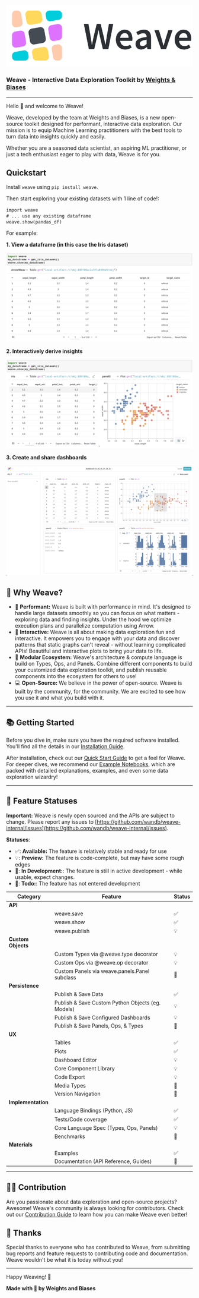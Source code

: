 ![Weave Logo](./docs/assets/logo_horizontal.svg)

### **Weave** - Interactive Data Exploration Toolkit by [Weights & Biases](https://wandb.ai/)

---

Hello 👋 and welcome to Weave!

Weave, developed by the team at Weights and Biases, is a new open-source toolkit designed for performant, interactive data exploration.
Our mission is to equip Machine Learning practitioners with the best tools to turn data into insights quickly and easily.

Whether you are a seasoned data scientist, an aspiring ML practitioner, or just a tech enthusiast eager to play with data, Weave is for you.

## Quickstart

Install `weave` using `pip install weave`.

Then start exploring your existing datasets with 1 line of code!:

```
import weave
# ... use any existing dataframe
weave.show(pandas_df)
```

For example:

**1. View a dataframe (in this case the Iris dataset)**

![first_show](./docs/assets/first_show.png)

**2. Interactively derive insights**

![beginning_exploration](./docs/assets/beginning_exploration.png)

**3. Create and share dashboards**

![configured_iris_panel](./docs/assets/configured_iris_panel.png)

## 🎉 Why Weave?

- 🚀 **Performant:** Weave is built with performance in mind. It's designed to handle large datasets smoothly so you can focus on what matters - exploring data and finding insights. Under the hood we optimize execution plans and parallelize computation using Arrow.
- 🎨 **Interactive:** Weave is all about making data exploration fun and interactive. It empowers you to engage with your data and discover patterns that static graphs can't reveal - without learning complicated APIs! Beautiful and interactive plots to bring your data to life.
- 🧩 **Modular Ecosystem:** Weave's architecture & compute language is build on Types, Ops, and Panels. Combine different components to build your customized data exploration toolkit, and publish reusable components into the ecosystem for others to use!
- 💻 **Open-Source:** We believe in the power of open-source. Weave is built by the community, for the community. We are excited to see how you use it and what you build with it.

---

## 📚 Getting Started

Before you dive in, make sure you have the required software installed. You'll find all the details in our [Installation Guide](./docs/INSTALLATION.md).

After installation, check out our [Quick Start Guide](./docs/QUICKSTART.md) to get a feel for Weave. For deeper dives, we recommend our [Example Notebooks](./docs/EXAMPLES.md), which are packed with detailed explanations, examples, and even some data exploration wizardry!

---

## 🎁 Feature Statuses

**Important:** Weave is newly open sourced and the APIs are subject to change. Please report any issues to [https://github.com/wandb/weave-internal/issues](https://github.com/wandb/weave-internal/issues).

**Statuses**:

- ✅: **Available:** The feature is relatively stable and ready for use
- 💡: **Preview:** The feature is code-complete, but may have some rough edges
- 🚧: **In Development:**: The feature is still in active development - while usable, expect changes.
- 📝: **Todo:**: The feature has not entered development

| **Category**       | **Feature**                                       | **Status** |
| ------------------ | ------------------------------------------------- | ---------- |
| **API**            |                                                   |            |
|                    | weave.save                                        | ✅         |
|                    | weave.show                                        | ✅         |
|                    | weave.publish                                     | 💡         |
| **Custom Objects** |                                                   |            |
|                    | Custom Types via @weave.type decorator            | 💡         |
|                    | Custom Ops via @weave.op decorator                | 💡         |
|                    | Custom Panels via weave.panels.Panel subclass     | 🚧         |
| **Persistence**    |                                                   |            |
|                    | Publish & Save Data                               | ✅         |
|                    | Publish & Save Custom Python Objects (eg. Models) | 💡         |
|                    | Publish & Save Configured Dashboards              | 💡         |
|                    | Publish & Save Panels, Ops, & Types               | 🚧         |
| **UX**             |                                                   |            |
|                    | Tables                                            | ✅         |
|                    | Plots                                             | ✅         |
|                    | Dashboard Editor                                  | 💡         |
|                    | Core Component Library                            | 💡         |
|                    | Code Export                                       | 💡         |
|                    | Media Types                                       | 🚧         |
|                    | Version Navigation                                | 🚧         |
| **Implementation** |                                                   |            |
|                    | Language Bindings (Python, JS)                    | ✅         |
|                    | Tests/Code coverage                               | ✅         |
|                    | Core Language Spec (Types, Ops, Panels)           | 💡         |
|                    | Benchmarks                                        | 📝         |
| **Materials**      |                                                   |            |
|                    | Examples                                          | ✅         |
|                    | Documentation (API Reference, Guides)             | 🚧         |

---

## 👩‍💻 Contribution

Are you passionate about data exploration and open-source projects? Awesome! Weave's community is always looking for contributors. Check out our [Contribution Guide](./docs/CONTRIBUTING.md) to learn how you can make Weave even better!

<!--

## 📢 Community

Join our thriving community [Discord](discord_link). It's the perfect place to ask questions, share your projects, or just chat about data exploration.
-->

## 💖 Thanks

Special thanks to everyone who has contributed to Weave, from submitting bug reports and feature requests to contributing code and documentation. Weave wouldn't be what it is today without you!

---

Happy Weaving! 🎉

**Made with 💜 by Weights and Biases**
